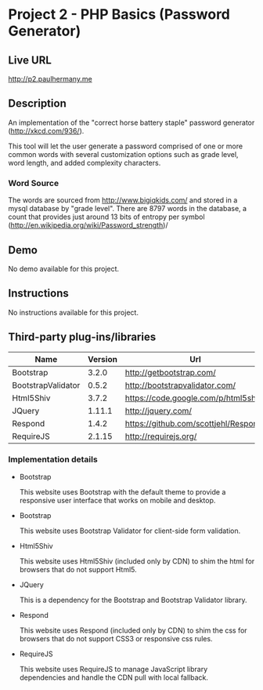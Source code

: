# Project 2 - PHP Basics (Password Generator)

## Live URL
<http://p2.paulhermany.me>

## Description
An implementation of the "correct horse battery staple" password generator (http://xkcd.com/936/).

This tool will let the user generate a password comprised of one or more common words with several customization options such as grade level, word length, and added complexity characters.

### Word Source

The words are sourced from http://www.bigiqkids.com/ and stored in a mysql database by "grade level".
There are 8797 words in the database, a count that provides just around 13 bits of entropy per symbol (http://en.wikipedia.org/wiki/Password_strength)/

## Demo
No demo available for this project.

## Instructions
No instructions available for this project.

## Third-party plug-ins/libraries

| Name               | Version | Url                                   |
| ------------------ | ------- | ------------------------------------- |
| Bootstrap          | 3.2.0   | http://getbootstrap.com/              |
| BootstrapValidator | 0.5.2   | http://bootstrapvalidator.com/        |
| Html5Shiv          | 3.7.2   | https://code.google.com/p/html5shiv/  |
| JQuery             | 1.11.1  | http://jquery.com/                    |
| Respond            | 1.4.2   | https://github.com/scottjehl/Respond/ |
| RequireJS          | 2.1.15  | http://requirejs.org/                 |

### Implementation details

* Bootstrap

  This website uses Bootstrap with the default theme to provide a responsive user interface that works on mobile and desktop.

* Bootstrap

  This website uses Bootstrap Validator for client-side form validation.
  
* Html5Shiv

  This website uses Html5Shiv (included only by CDN) to shim the html for browsers that do not support Html5.

* JQuery

  This is a dependency for the Bootstrap and Bootstrap Validator library.

* Respond

  This website uses Respond (included only by CDN) to shim the css for browsers that do not support CSS3 or responsive css rules.

* RequireJS

  This website uses RequireJS to manage JavaScript library dependencies and handle the CDN pull with local fallback.
